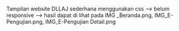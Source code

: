 Tampilan website DLLAJ sederhana menggunakan css
--> belum responsive
--> hasil dapat di lihat pada IMG _Beranda.png, IMG_E-Pengujian.png, IMG_E-Pengujian Detail.png
